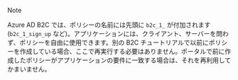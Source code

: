 > [!NOTE]
> Azure AD B2C では、ポリシーの名前には先頭に `b2c_1_` が付加されます (`b2c_1_sign_up` など)。アプリケーションには、クライアント、サーバーを問わず、ポリシーを自由に使用できます。別の B2C チュートリアルで以前にポリシーを作成している場合、ここで再実行する必要はありません。ポータルで前に作成したポリシーがアプリケーションの要件に一致する場合は、それを再利用してかまいません。
> 
> 

<!---HONumber=Oct15_HO3-->